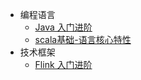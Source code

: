 

* 编程语言
    * [Java 入门进阶](/language/java-basis/)
    * [scala基础-语言核心特性](/language/scala-lang-tour/)
* 技术框架
    * [Flink 入门进阶](/framework/flink-basis/)
